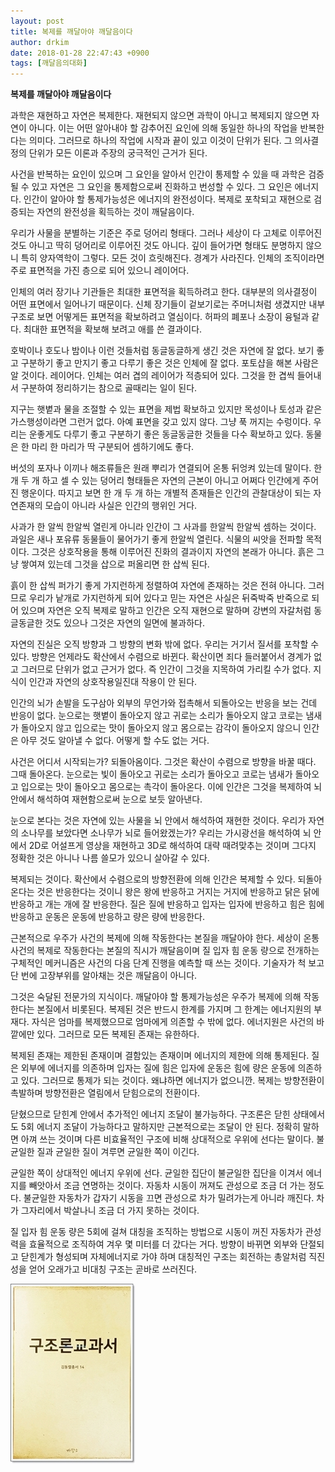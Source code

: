 ```yaml
---
layout: post
title: 복제를 깨달아야 깨달음이다
author: drkim
date: 2018-01-28 22:47:43 +0900
tags: [깨달음의대화]
---
```


**복제를 깨달아야 깨달음이다**

  


과학은 재현하고 자연은 복제한다. 재현되지 않으면 과학이 아니고 복제되지 않으면 자연이 아니다. 이는 어떤 알아내야 할 감추어진 요인에 의해 동일한 하나의 작업을 반복한다는 의미다. 그러므로 하나의 작업에 시작과 끝이 있고 이것이 단위가 된다. 그 의사결정의 단위가 모든 이론과 주장의 궁극적인 근거가 된다. 

  


사건을 반복하는 요인이 있으며 그 요인을 알아서 인간이 통제할 수 있을 때 과학은 검증될 수 있고 자연은 그 요인을 통제함으로써 진화하고 번성할 수 있다. 그 요인은 에너지다. 인간이 알아야 할 통제가능성은 에너지의 완전성이다. 복제로 포착되고 재현으로 검증되는 자연의 완전성을 획득하는 것이 깨달음이다.

  


우리가 사물을 분별하는 기준은 주로 덩어리 형태다. 그러나 세상이 다 고체로 이루어진 것도 아니고 딱히 덩어리로 이루어진 것도 아니다. 깊이 들어가면 형태도 분명하지 않으니 특히 양자역학이 그렇다. 모든 것이 흐릿해진다. 경계가 사라진다. 인체의 조직이라면 주로 표면적을 가진 층으로 되어 있으니 레이어다. 

  


인체의 여러 장기나 기관들은 최대한 표면적을 획득하려고 한다. 대부분의 의사결정이 어떤 표면에서 일어나기 때문이다. 신체 장기들이 겉보기로는 주머니처럼 생겼지만 내부구조로 보면 어떻게든 표면적을 확보하려고 열심이다. 허파의 폐포나 소장이 융털과 같다. 최대한 표면적을 확보해 보려고 애를 쓴 결과이다.

  


호박이나 호도나 밤이나 이런 것들처럼 동글동글하게 생긴 것은 자연에 잘 없다. 보기 좋고 구분하기 좋고 만지기 좋고 다루기 좋은 것은 인체에 잘 없다. 포토샵을 해본 사람은 알 것이다. 레이어다. 인체는 여러 겹의 레이어가 적층되어 있다. 그것을 한 겹씩 들어내서 구분하여 정리하기는 참으로 골때리는 일이 된다.

  


지구는 햇볕과 물을 조절할 수 있는 표면을 제법 확보하고 있지만 목성이나 토성과 같은 가스행성이라면 그런거 없다. 아예 표면을 갖고 있지 않다. 그냥 푹 꺼지는 수렁이다. 우리는 운좋게도 다루기 좋고 구분하기 좋은 동글동글한 것들을 다수 확보하고 있다. 동물은 한 마리 한 마리가 딱 구분되어 셈하기에도 좋다. 

  


버섯의 포자나 이끼나 해조류들은 원래 뿌리가 연결되어 온통 뒤엉켜 있는데 말이다. 한 개 두 개 하고 셀 수 있는 덩어리 형태들은 자연의 근본이 아니고 어쩌다 인간에게 주어진 행운이다. 따지고 보면 한 개 두 개 하는 개별적 존재들은 인간의 관찰대상이 되는 자연존재의 모습이 아니라 사실은 인간의 행위인 거다. 

  


사과가 한 알씩 한알씩 열린게 아니라 인간이 그 사과를 한알씩 한알씩 셈하는 것이다. 과일은 새나 포유류 동물들이 물어가기 좋게 한알씩 열린다. 식물의 씨앗을 전파할 목적이다. 그것은 상호작용을 통해 이루어진 진화의 결과이지 자연의 본래가 아니다. 흙은 그냥 쌓여져 있는데 그것을 삽으로 퍼올리면 한 삽씩 된다. 

  


흙이 한 삽씩 퍼가기 좋게 가지런하게 정렬하여 자연에 존재하는 것은 전혀 아니다. 그러므로 우리가 낱개로 가지런하게 되어 있다고 믿는 자연은 사실은 뒤죽박죽 반죽으로 되어 있으며 자연은 오직 복제로 말하고 인간은 오직 재현으로 말하며 강변의 자갈처럼 동글동글한 것도 있으나 그것은 자연의 일면에 불과하다.

  


자연의 진실은 오직 방향과 그 방향의 변화 밖에 없다. 우리는 거기서 질서를 포착할 수 있다. 방향은 언제라도 확산에서 수렴으로 바뀐다. 확산이면 죄다 들러붙어서 경계가 없고 그러므로 단위가 없고 근거가 없다. 즉 인간이 그것을 지목하여 가리킬 수가 없다. 지식이 인간과 자연의 상호작용일진대 작용이 안 된다.

  


인간의 뇌가 손발을 도구삼아 외부의 무언가와 접촉해서 되돌아오는 반응을 보는 건데 반응이 없다. 눈으로는 햇볕이 돌아오지 않고 귀로는 소리가 돌아오지 않고 코로는 냄새가 돌아오지 않고 입으로는 맛이 돌아오지 않고 몸으로는 감각이 돌아오지 않으니 인간은 아무 것도 알아낼 수 없다. 어떻게 할 수도 없는 거다.

  


사건은 어디서 시작되는가? 되돌아옴이다. 그것은 확산이 수렴으로 방향을 바꿀 때다. 그때 돌아온다. 눈으로는 빛이 돌아오고 귀로는 소리가 돌아오고 코로는 냄새가 돌아오고 입으로는 맛이 돌아오고 몸으로는 촉각이 돌아온다. 이에 인간은 그것을 복제하여 뇌 안에서 해석하여 재현함으로써 눈으로 보듯 알아낸다.

  


눈으로 본다는 것은 자연에 있는 사물을 뇌 안에서 해석하여 재현한 것이다. 우리가 자연의 소나무를 보았다면 소나무가 뇌로 들어왔겠는가? 우리는 가시광선을 해석하여 뇌 안에서 2D로 어설프게 영상을 재현하고 3D로 해석하여 대략 때려맞추는 것이며 그다지 정확한 것은 아니나 나름 쓸모가 있으니 살아갈 수 있다.

  


복제되는 것이다. 확산에서 수렴으로의 방향전환에 의해 인간은 복제할 수 있다. 되돌아온다는 것은 반응한다는 것이니 왕은 왕에 반응하고 거지는 거지에 반응하고 닭은 닭에 반응하고 개는 개에 잘 반응한다. 질은 질에 반응하고 입자는 입자에 반응하고 힘은 힘에 반응하고 운동은 운동에 반응하고 량은 량에 반응한다. 

  


근본적으로 우주가 사건의 복제에 의해 작동한다는 본질을 깨달아야 한다. 세상이 온통 사건의 복제로 작동한다는 본질의 직시가 깨달음이며 질 입자 힘 운동 량으로 전개하는 구체적인 메커니즘은 사건의 다음 단계 진행을 예측할 때 쓰는 것이다. 기술자가 척 보고 단 번에 고장부위를 알아채는 것은 깨달음이 아니다.

  


그것은 숙달된 전문가의 지식이다. 깨달아야 할 통제가능성은 우주가 복제에 의해 작동한다는 본질에서 비롯된다. 복제된 것은 반드시 한계를 가지며 그 한계는 에너지원의 부재다. 자식은 엄마를 복제했으므로 엄마에게 의존할 수 밖에 없다. 에너지원은 사건의 바깥에만 있다. 그러므로 모든 복제된 존재는 유한하다.

  


복제된 존재는 제한된 존재이며 결함있는 존재이며 에너지의 제한에 의해 통제된다. 질은 외부에 에너지를 의존하며 입자는 질에 힘은 입자에 운동은 힘에 량은 운동에 의존하고 있다. 그러므로 통제가 되는 것이다. 왜냐하면 에너지가 없으니깐. 복제는 방향전환이 촉발하며 방향전환은 열림에서 닫힘으로의 전환이다.

  


닫혔으므로 닫힌계 안에서 추가적인 에너지 조달이 불가능하다. 구조론은 닫힌 상태에서도 5회 에너지 조달이 가능하다고 말하지만 근본적으로는 조달이 안 된다. 정확히 말하면 아껴 쓰는 것이며 다른 비효율적인 구조에 비해 상대적으로 우위에 선다는 말이다. 불균일한 질과 균일한 질이 겨루면 균일한 쪽이 이긴다.

  


균일한 쪽이 상대적인 에너지 우위에 선다. 균일한 집단이 불균일한 집단을 이겨서 에너지를 빼앗아서 조금 연명하는 것이다. 자동차 시동이 꺼져도 관성으로 조금 더 가는 정도다. 불균일한 자동차가 갑자기 시동을 끄면 관성으로 차가 밀려가는게 아니라 깨진다. 차가 그자리에서 박살나니 조금 더 가지 못하는 것이다.

  


질 입자 힘 운동 량은 5회에 걸쳐 대칭을 조직하는 방법으로 시동이 꺼진 자동차가 관성력을 효율적으로 조직하여 겨우 몇 미터를 더 갔다는 거다. 방향이 바뀌면 외부와 단절되고 닫힌계가 형성되며 자체에너지로 가야 하며 대칭적인 구조는 회전하는 총알처럼 직진성을 얻어 오래가고 비대칭 구조는 곧바로 쓰러진다.

  


![](/files/attach/images/198/534/934/00.jpg)
